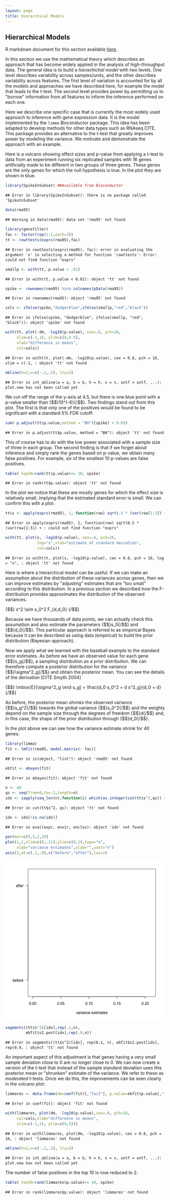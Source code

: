 ```yaml
---
layout: page
title: Hierarchical Models
---
```




## Hierarchical Models

R markdown document for this section available [here](https://github.com/genomicsclass/labs/tree/master/course3/hierarchical_models.Rmd).

In this section we use the mathematical theory which describes an approach that has become widely applied in the analysis of high-throughput data. The general idea is to build a _hierachichal model_ with two levels. One level describes variability across samples/units, and the other describes variability across features. The first level of variation is accounted for by all the models and approaches we have described here, for example the model that leads to the t-test. The second level provides power by permitting us to "borrow" information from all features to inform the inference performed on each one. 

Here we describe one specific case that is currently the most widely used approach to inference with gene expression data. It is the model implemented by the `limma` Bioconductor package. This idea has been adapted to develop methods for other data types such as RNAseq CITE.
This package provides an alternative to the t-test that greatly improves power by modeling the variance. We motivate and demonstrate the approach with an example.

Here is a volcano showing effect sizes and p-value from applying a t-test to data from an experiment running six replicated samples with 16 genes artificially made to be different in two groups of three genes. These genes are the only genes for which the null hypothesis is true. In the plot they are shown in blue.


```r
library(SpikeInSubset) ##Available from Bioconductor
```

```
## Error in library(SpikeInSubset): there is no package called 'SpikeInSubset'
```

```r
data(rma95)
```

```
## Warning in data(rma95): data set 'rma95' not found
```

```r
library(genefilter)
fac <- factor(rep(1:2,each=3))
tt <- rowttests(exprs(rma95),fac)
```

```
## Error in rowttests(exprs(rma95), fac): error in evaluating the argument 'x' in selecting a method for function 'rowttests': Error: could not find function "exprs"
```

```r
smallp <- with(tt, p.value < .01)
```

```
## Error in with(tt, p.value < 0.01): object 'tt' not found
```

```r
spike <- rownames(rma95) %in% colnames(pData(rma95))
```

```
## Error in rownames(rma95): object 'rma95' not found
```

```r
cols <- ifelse(spike,"dodgerblue",ifelse(smallp,"red","black"))
```

```
## Error in ifelse(spike, "dodgerblue", ifelse(smallp, "red", "black")): object 'spike' not found
```

```r
with(tt, plot(-dm, -log10(p.value), cex=.8, pch=16,
     xlim=c(-1,1), ylim=c(0,4.5),
     xlab="difference in means",
     col=cols))
```

```
## Error in with(tt, plot(-dm, -log10(p.value), cex = 0.8, pch = 16, xlim = c(-1, : object 'tt' not found
```

```r
abline(h=2,v=c(-.2,.2), lty=2)
```

```
## Error in int_abline(a = a, b = b, h = h, v = v, untf = untf, ...): plot.new has not been called yet
```

We cut-off the range of the y-axis at 4.5, but there is one blue point with a p-value smaller than {$$}10^{-6}{/$$}. Two findings stand out from this plot. The first is that only one of the positives would be found to be significant with a standard 5% FDR cutoff:


```r
sum( p.adjust(tt$p.value,method = "BH")[spike] < 0.05)
```

```
## Error in p.adjust(tt$p.value, method = "BH"): object 'tt' not found
```

This of course has to do with the low power associated with a sample size of three in each group. The second finding is that if we forget about inference and simply rank the genes based on p-value, we obtain many false positives. For example, six of the smallest 10 p-values are false positives. 


```r
table( top50=rank(tt$p.value)<= 10, spike) 
```

```
## Error in rank(tt$p.value): object 'tt' not found
```

In the plot we notice that these are mostly genes for which the effect size is relatively small, implying that the estimated standard error is small. We can confirm this with a plot:


```r
tt$s <- apply(exprs(rma95), 1, function(row) sqrt(.5 * (var(row[1:3]) + var(row[4:6]))))
```

```
## Error in apply(exprs(rma95), 1, function(row) sqrt(0.5 * (var(row[1:3]) + : could not find function "exprs"
```

```r
with(tt, plot(s, -log10(p.value), cex=.8, pch=16,
              log="x",xlab="estimate of standard deviation",
              col=cols))
```

```
## Error in with(tt, plot(s, -log10(p.value), cex = 0.8, pch = 16, log = "x", : object 'tt' not found
```

Here is where a hierarchical model can be useful. If we can make an assumption about the distribution of these variances across genes, then we can improve estimates by "adjusting" estimates that are "too small" according to this distribution. In a previous section we described how the F-distribution provides approximates the distribution of the observed variances.

{$$}
s^2 \sim s_0^2 F_{d,d_0}
{/$$}

Because we have thousands of data points, we can actually check this assumption and also estimate the parameters {$$}s_0{/$$} and {$$}d_0{/$$}. This particular approach is referred to as empirical Bayes because it can be described as using data (empirical) to build the prior distribution (Bayesian approach). 

Now we apply what we learned with the baseball example to the standard error estimates. As before we have an observed value for each gene {$$}s_g{/$$}, a sampling distribution as a prior distribution. We can therefore compute a posterior distribution for the variance {$$}\sigma^2_g{/$$} and obtain the posterior mean. You can see the details of the derivation [CITE Smyth 2004]

{$$}
\mbox{E}[\sigma^2_g \mid s_g] = \frac{d_0 s_0^2 + d s^2_g}{d_0 + d}
{/$$}

As before, the posterior mean _shrinks_ the observed variance {$$}s_g^2{/$$} towards the global variance {$$}s_0^2{/$$} and the weights depend on the sample size through the degrees of freedom {$$}d{/$$} and, in this case, the shape of the prior distribution through {$$}d_0{/$$}. 

In the plot above we can see how the variance estimate _shrink_ for 40 genes:



```r
library(limma)
fit <- lmFit(rma95, model.matrix(~ fac))
```

```
## Error in is(object, "list"): object 'rma95' not found
```

```r
ebfit <- ebayes(fit)
```

```
## Error in ebayes(fit): object 'fit' not found
```

```r
n <- 40
qs <- seq(from=0,to=.2,length=n)
idx <- sapply(seq_len(n),function(i) which(as.integer(cut(tt$s^2,qs)) == i)[1])
```

```
## Error in cut(tt$s^2, qs): object 'tt' not found
```

```r
idx <- idx[!is.na(idx)]
```

```
## Error in eval(expr, envir, enclos): object 'idx' not found
```

```r
par(mar=c(5,5,2,2))
plot(1,1,xlim=c(0,.21),ylim=c(0,1),type="n",
     xlab="variance estimates",ylab="",yaxt="n")
axis(2,at=c(.1,.9),c("before","after"),las=2)
```

![Illustration of how estimates shrink towards the prior expectation. Forty genes spanning the range of values were selected.](images/R/hierarchical_models-tmp-shrinkage-1.png) 

```r
segments((tt$s^2)[idx],rep(.1,n),
         ebfit$s2.post[idx],rep(.9,n))
```

```
## Error in segments((tt$s^2)[idx], rep(0.1, n), ebfit$s2.post[idx], rep(0.9, : object 'tt' not found
```

An important aspect of this adjustment is that genes having a very small sample deviation close to 0 are no longer close to 0. We can now create a version of the t-test that instead of the sample standard deviation uses this posterior mean or "shrunken" estimate of the variance. We refer to these as _moderated_ t-tests. Once we do this, the improvements can be seen clearly in the volcano plot:


```r
limmares <- data.frame(dm=coef(fit)[,"fac2"], p.value=ebfit$p.value[,"fac2"])
```

```
## Error in coef(fit): object 'fit' not found
```

```r
with(limmares, plot(dm, -log10(p.value),cex=.8, pch=16,
     col=cols,xlab="difference in means",
     xlim=c(-1,1), ylim=c(0,5)))
```

```
## Error in with(limmares, plot(dm, -log10(p.value), cex = 0.8, pch = 16, : object 'limmares' not found
```

```r
abline(h=2,v=c(-.2,.2), lty=2)
```

```
## Error in int_abline(a = a, b = b, h = h, v = v, untf = untf, ...): plot.new has not been called yet
```

The number of false positives in the top 10 is now reduced to 2. 


```r
table( top50=rank(limmares$p.value)<= 10, spike) 
```

```
## Error in rank(limmares$p.value): object 'limmares' not found
```
